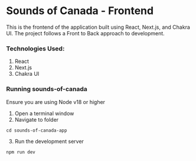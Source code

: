 # Sounds of Canada - Frontend

This is the frontend of the application built using React, Next.js, and Chakra UI. The project follows a Front to Back approach to development.


### Technologies Used:
1. React
2. Next.js
4. Chakra UI

### Running sounds-of-canada
Ensure you are using Node v18 or higher
1. Open a terminal window
2. Navigate to folder
```
cd sounds-of-canada-app
```
3. Run the development server 
```
npm run dev
```
